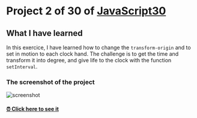# Project 2 of 30 of [JavaScript30](https://javascript30.com/)

## What I have learned

In this exercice, I have learned how to change the `transform-origin` and to set in motion to each clock hand. The challenge is to get the time and transform it into degree, and give life to the clock with the function `setInterval`.

### The screenshot of the project

![screenshot](https://github.com/mickceb/js-css-clock/blob/main/assets/screenshot.png)

#### [⏰ Click here to see it](https://mickceb.github.io/js-css-clock/)
